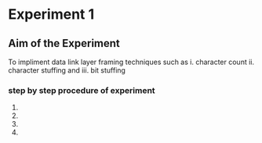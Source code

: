 # Experiment 1

## Aim of the Experiment 
To impliment data link layer framing techniques such as 
i. character count ii. character stuffing and iii. bit stuffing

### step by step procedure of experiment
1.
2.
3.
4.


